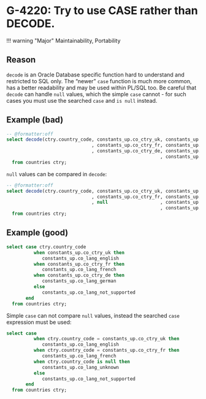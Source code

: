 # G-4220: Try to use CASE rather than DECODE.

!!! warning "Major"
    Maintainability, Portability

## Reason

`decode` is an Oracle Database specific function hard to understand and restricted to SQL only. The “newer” `case` function is much more common, has a better readability and may be used within PL/SQL too. Be careful that `decode` can handle `null` values, which the simple `case` cannot - for such cases you must use the searched `case` and `is null` instead.

## Example (bad)

``` sql hl_lines="2"
-- @formatter:off
select decode(ctry.country_code, constants_up.co_ctry_uk, constants_up.co_lang_english 
                               , constants_up.co_ctry_fr, constants_up.co_lang_french
                               , constants_up.co_ctry_de, constants_up.co_lang_german
                                                        , constants_up.co_lang_not_supported)
  from countries ctry;
```

`null` values can be compared in `decode`:

``` sql hl_lines="4"
-- @formatter:off
select decode(ctry.country_code, constants_up.co_ctry_uk, constants_up.co_lang_english 
                               , constants_up.co_ctry_fr, constants_up.co_lang_french
                               , null                   , constants_up.co_lang_unknown
                                                        , constants_up.co_lang_not_supported)
  from countries ctry;
```

## Example (good)

``` sql hl_lines="1"
select case ctry.country_code
          when constants_up.co_ctry_uk then
             constants_up.co_lang_english
          when constants_up.co_ctry_fr then
             constants_up.co_lang_french
          when constants_up.co_ctry_de then
             constants_up.co_lang_german
          else
             constants_up.co_lang_not_supported
       end
  from countries ctry;
```

Simple `case` can not compare `null` values, instead the searched `case` expression must be used:

``` sql hl_lines="1 6"
select case
          when ctry.country_code = constants_up.co_ctry_uk then
             constants_up.co_lang_english
          when ctry.country_code = constants_up.co_ctry_fr then
             constants_up.co_lang_french
          when ctry.country_code is null then
             constants_up.co_lang_unknown
          else
             constants_up.co_lang_not_supported
       end
  from countries ctry;
```